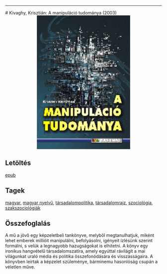 <hr/>
# <a name="id_293">Kivaghy, Krisztián: A manipuláció tudománya (2003)</a>
<center><img src="https://github.com/BercziSandor/calibre_lib/raw/main/main/Kivaghy%2C%20Krisztian/A%20manipulacio%20tudomanya%20%28293%29/cover.jpg" alt="cover" width="300"/></center>

## Letöltés
[epub](https://github.com/BercziSandor/calibre_lib/raw/main/main/Kivaghy%2C%20Krisztian/A%20manipulacio%20tudomanya%20%28293%29/A%20manipulacio%20tudomanya%20-%20Kivaghy%2C%20Krisztian.epub)

## Tagek
[magyar](https://github.com/berczisandor/calibre_lib/blob/main/main/_tags/magyar.md), [magyar nyelvű](https://github.com/berczisandor/calibre_lib/blob/main/main/_tags/magyar%20nyelv%c5%b1.md), [társadalompolitika](https://github.com/berczisandor/calibre_lib/blob/main/main/_tags/t%c3%a1rsadalompolitika.md), [társadalomrajz](https://github.com/berczisandor/calibre_lib/blob/main/main/_tags/t%c3%a1rsadalomrajz.md), [szociológia](https://github.com/berczisandor/calibre_lib/blob/main/main/_tags/szociol%c3%b3gia.md), [szakszociológiák](https://github.com/berczisandor/calibre_lib/blob/main/main/_tags/szakszociol%c3%b3gi%c3%a1k.md)

## Összefoglalás
<div>
<p>A mű a jövő egy képzeletbeli tankönyve, melyből meg­tanulhatjuk, miként lehet emberek millióit manipulálni, befolyásolni, igényeit ízlésünk szerint formálni, s velük a legnagyobb hazugságokat is elhitetni. A könyv egy ironikus hangvételű társadalomszatíra, amely egyúttal rávilágít a mai világunkat uraló média és politika összefonódására és visszásságaira. A könyvben leírtak a képzelet szüleménye, bárminemu hasonlóság csupán a véletlen műve.</p></div>


